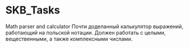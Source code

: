 # SKB_Tasks
Math parser and calculator
Почти доделанный калькулятор выражений, работающий на польской нотации. Должен работать с целыми, вещественными, а также комплексными числами.

